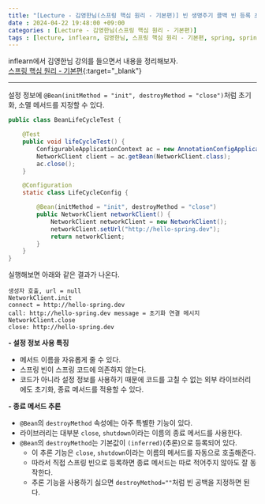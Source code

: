 ```yaml
---
title: "[Lecture - 김영한님(스프링 핵심 원리 - 기본편)] 빈 생명주기 콜백 빈 등록 초기화, 소멸 메서드"
date : 2024-04-22 19:48:00 +09:00
categories : [Lecture - 김영한님(스프링 핵심 원리 - 기본편)]
tags : [lecture, inflearn, 김영한님, 스프링 핵심 원리 - 기본편, spring, spring boot, Bean, initMethod, destroyMethod]
---
```


inflearn에서 김영한님 강의를 들으면서 내용을 정리해보자.   
[스프링 핵심 원리 - 기본편](https://www.inflearn.com/course/%EC%8A%A4%ED%94%84%EB%A7%81-%ED%95%B5%EC%8B%AC-%EC%9B%90%EB%A6%AC-%EA%B8%B0%EB%B3%B8%ED%8E%B8){:target="_blank"}

---

설정 정보에 `@Bean(initMethod = "init", destroyMethod = "close")`처럼 초기화, 소멸 메서드를 지정할 수 있다.
```java
public class BeanLifeCycleTest {

    @Test
    public void lifeCycleTest() {
        ConfigurableApplicationContext ac = new AnnotationConfigApplicationContext(LifeCycleConfig.class);
        NetworkClient client = ac.getBean(NetworkClient.class);
        ac.close();
    }

    @Configuration
    static class LifeCycleConfig {

        @Bean(initMethod = "init", destroyMethod = "close")
        public NetworkClient networkClient() {
            NetworkClient networkClient = new NetworkClient();
            networkClient.setUrl("http://hello-spring.dev");
            return networkClient;
        }
    }
}
```
실행해보면 아래와 같은 결과가 나온다.
```text
생성자 호출, url = null
NetworkClient.init
connect = http://hello-spring.dev
call: http://hello-spring.dev message = 초기화 연결 메시지
NetworkClient.close
close: http://hello-spring.dev
```

**- 설정 정보 사용 특징**
* 메서드 이름을 자유롭게 줄 수 있다.
* 스프링 빈이 스프링 코드에 의존하지 않는다.
* 코드가 아니라 설정 정보를 사용하기 때문에 코드를 고칠 수 없는 외부 라이브러리에도 초기화, 종료 메서드를 적용할 수 있다.

**- 종료 메서드 추론**
* `@Bean`의 `destroyMethod` 속성에는 아주 특별한 기능이 있다.
* 라이브러리는 대부분 `close`, `shutdown`이라는 이름의 종료 메서드를 사용한다.
* `@Bean`의 `destroyMethod`는 기본값이 `(inferred)`(추론)으로 등록되어 있다.
  * 이 추론 기능은 `close`, `shutdown`이라는 이름의 메서드를 자동으로 호출해준다.
  * 따라서 직접 스프링 빈으로 등록하면 종료 메서드는 따로 적어주지 않아도 잘 동작한다.
  * 추론 기능을 사용하기 싫으면 `destroyMethod=""`처럼 빈 공백을 지정하면 된다.

